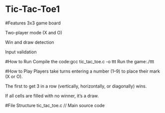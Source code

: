 # Tic-Tac-Toe1
#Features
3x3 game board

Two-player mode (X and O)

Win and draw detection

Input validation

#How to Run
Compile the code:gcc tic_tac_toe.c -o ttt
Run the game:./ttt

#How to Play
Players take turns entering a number (1–9) to place their mark (X or O).

The first to get 3 in a row (vertically, horizontally, or diagonally) wins.

If all cells are filled with no winner, it’s a draw.

#File Structure
tic_tac_toe.c      // Main source code


